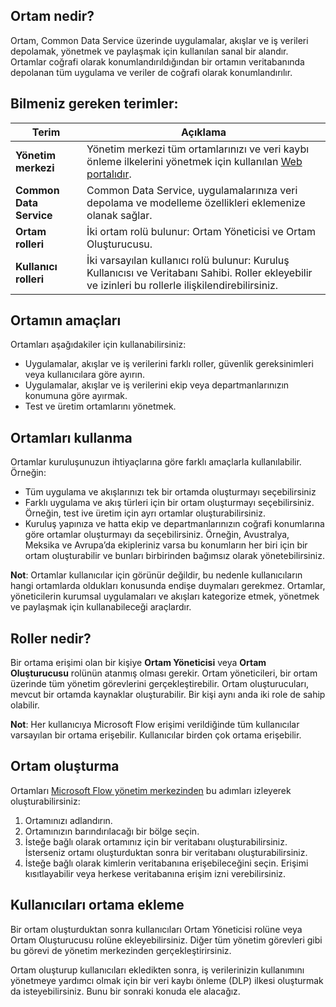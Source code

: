 ## <a name="what-is-an-environment"></a>Ortam nedir?
Ortam, Common Data Service üzerinde uygulamalar, akışlar ve iş verileri depolamak, yönetmek ve paylaşmak için kullanılan sanal bir alandır. Ortamlar coğrafi olarak konumlandırıldığından bir ortamın veritabanında depolanan tüm uygulama ve veriler de coğrafi olarak konumlandırılır.  

## <a name="terms-you-should-get-familiar-with"></a>Bilmeniz gereken terimler:
| **Terim** | **Açıklama** |
| --- | --- |
| **Yönetim merkezi** |Yönetim merkezi tüm ortamlarınızı ve veri kaybı önleme ilkelerini yönetmek için kullanılan [Web portalıdır](https://admin.flow.microsoft.com). |
| **Common Data Service** |Common Data Service, uygulamalarınıza veri depolama ve modelleme özellikleri eklemenize olanak sağlar. |
| **Ortam rolleri** |İki ortam rolü bulunur: Ortam Yöneticisi ve Ortam Oluşturucusu. |
| **Kullanıcı rolleri** |İki varsayılan kullanıcı rolü bulunur: Kuruluş Kullanıcısı ve Veritabanı Sahibi. Roller ekleyebilir ve izinleri bu rollerle ilişkilendirebilirsiniz. |

## <a name="purposes-for-an-environment"></a>Ortamın amaçları
Ortamları aşağıdakiler için kullanabilirsiniz:  

* Uygulamalar, akışlar ve iş verilerini farklı roller, güvenlik gereksinimleri veya kullanıcılara göre ayırın.  
* Uygulamalar, akışlar ve iş verilerini ekip veya departmanlarınızın konumuna göre ayırmak.
* Test ve üretim ortamlarını yönetmek.  

## <a name="how-to-use-environments"></a>Ortamları kullanma
Ortamlar kuruluşunuzun ihtiyaçlarına göre farklı amaçlarla kullanılabilir. Örneğin:  

* Tüm uygulama ve akışlarınızı tek bir ortamda oluşturmayı seçebilirsiniz 
* Farklı uygulama ve akış türleri için bir ortam oluşturmayı seçebilirsiniz. Örneğin, test ive üretim için ayrı ortamlar oluşturabilirsiniz.  
* Kuruluş yapınıza ve hatta ekip ve departmanlarınızın coğrafi konumlarına göre ortamlar oluşturmayı da seçebilirsiniz. Örneğin, Avustralya, Meksika ve Avrupa’da ekipleriniz varsa bu konumların her biri için bir ortam oluşturabilir ve bunları birbirinden bağımsız olarak yönetebilirsiniz.  

**Not**: Ortamlar kullanıcılar için görünür değildir, bu nedenle kullanıcıların hangi ortamlarda oldukları konusunda endişe duymaları gerekmez. Ortamlar, yöneticilerin kurumsal uygulamaları ve akışları kategorize etmek, yönetmek ve paylaşmak için kullanabileceği araçlardır.  

## <a name="what-are-roles"></a>Roller nedir?
Bir ortama erişimi olan bir kişiye **Ortam Yöneticisi** veya **Ortam Oluşturucusu** rolünün atanmış olması gerekir. Ortam yöneticileri, bir ortam üzerinde tüm yönetim görevlerini gerçekleştirebilir. Ortam oluşturucuları, mevcut bir ortamda kaynaklar oluşturabilir. Bir kişi aynı anda iki role de sahip olabilir.  

**Not**: Her kullanıcıya Microsoft Flow erişimi verildiğinde tüm kullanıcılar varsayılan bir ortama erişebilir. Kullanıcılar birden çok ortama erişebilir.  

## <a name="create-an-environment"></a>Ortam oluşturma
Ortamları [Microsoft Flow yönetim merkezinden](https://admin.flow.microsoft.com) bu adımları izleyerek oluşturabilirsiniz:  

1. Ortamınızı adlandırın.
2. Ortamınızın barındırılacağı bir bölge seçin.
3. İsteğe bağlı olarak ortamınız için bir veritabanı oluşturabilirsiniz. İsterseniz ortamı oluşturduktan sonra bir veritabanı oluşturabilirsiniz.
4. İsteğe bağlı olarak kimlerin veritabanına erişebileceğini seçin. Erişimi kısıtlayabilir veya herkese veritabanına erişim izni verebilirsiniz. 

## <a name="add-users-to-an-environment"></a>Kullanıcıları ortama ekleme
Bir ortam oluşturduktan sonra kullanıcıları Ortam Yöneticisi rolüne veya Ortam Oluşturucusu rolüne ekleyebilirsiniz. Diğer tüm yönetim görevleri gibi bu görevi de yönetim merkezinden gerçekleştirirsiniz.  

Ortam oluşturup kullanıcıları ekledikten sonra, iş verilerinizin kullanımını yönetmeye yardımcı olmak için bir veri kaybı önleme (DLP) ilkesi oluşturmak da isteyebilirsiniz. Bunu bir sonraki konuda ele alacağız. 

